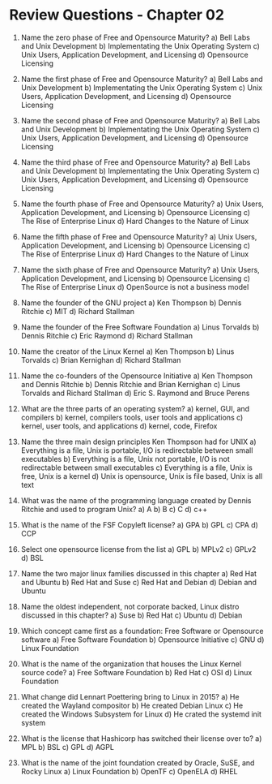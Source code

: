 # Review Questions - Chapter 02

1. Name the zero phase of Free and Opensource Maturity?
a) Bell Labs and Unix Development
b) Implementating the Unix Operating System
c) Unix Users, Application Development, and Licensing
d) Opensource Licensing

1. Name the first phase of Free and Opensource Maturity?
a) Bell Labs and Unix Development
b) Implementating the Unix Operating System
c) Unix Users, Application Development, and Licensing
d) Opensource Licensing

1. Name the second phase of Free and Opensource Maturity?
a) Bell Labs and Unix Development
b) Implementating the Unix Operating System
c) Unix Users, Application Development, and Licensing
d) Opensource Licensing

1. Name the third phase of Free and Opensource Maturity?
a) Bell Labs and Unix Development
b) Implementating the Unix Operating System
c) Unix Users, Application Development, and Licensing
d) Opensource Licensing

1. Name the fourth phase of Free and Opensource Maturity?
a) Unix Users, Application Development, and Licensing
b) Opensource Licensing
c) The Rise of Enterprise Linux
d) Hard Changes to the Nature of Linux

1. Name the fifth phase of Free and Opensource Maturity?
a) Unix Users, Application Development, and Licensing
b) Opensource Licensing
c) The Rise of Enterprise Linux
d) Hard Changes to the Nature of Linux

1. Name the sixth phase of Free and Opensource Maturity?
a) Unix Users, Application Development, and Licensing
b) Opensource Licensing
c) The Rise of Enterprise Linux
d) OpenSource is not a business model

1. Name the founder of the GNU project
a) Ken Thompson
b) Dennis Ritchie
c) MIT
d) Richard Stallman

1. Name the founder of the Free Software Foundation
a) Linus Torvalds
b) Dennis Ritchie
c) Eric Raymond
d) Richard Stallman

1. Name the creator of the Linux Kernel
a) Ken Thompson
b) Linus Torvalds
c) Brian Kernighan
d) Richard Stallman

1. Name the co-founders of the Opensource Initiative
a) Ken Thompson and Dennis Ritchie
b) Dennis Ritchie and Brian Kernighan
c) Linus Torvalds and Richard Stallman
d) Eric S. Raymond and Bruce Perens

1. What are the three parts of an operating system?
a) kernel, GUI, and compilers
b) kernel, compilers tools, user tools and applications
c) kernel, user tools, and applications
d) kernel, code, Firefox

1. Name the three main design principles Ken Thompson had for UNIX
a) Everything is a file, Unix is portable, I/O is redirectable between small executables
b) Everything is a file, Unix not portable, I/O is not redirectable between small executables
c) Everything is a file, Unix is free, Unix is a kernel
d) Unix is opensource, Unix is file based, Unix is all text

1. What was the name of the programming language created by Dennis Ritchie and used to program Unix?
a) A
b) B
c) C
d) c++

1. What is the name of the FSF Copyleft license?
a) GPA
b) GPL
c) CPA
d) CCP

1. Select one opensource license from the list
a) GPL
b) MPLv2
c) GPLv2
d) BSL

1. Name the two major linux families discussed in this chapter
a) Red Hat and Ubuntu
b) Red Hat and Suse
c) Red Hat and Debian
d) Debian and Ubuntu

1. Name the oldest independent, not corporate backed, Linux distro discussed in this chapter?
a) Suse
b) Red Hat
c) Ubuntu
d) Debian

1. Which concept came first as a foundation: Free Software or Opensource software
a) Free Software Foundation
b) Opensource Initiative
c) GNU
d) Linux Foundation

1. What is the name of the organization that houses the Linux Kernel source code?
a) Free Software Foundation
b) Red Hat
c) OSI
d) Linux Foundation

1. What change did Lennart Poettering bring to Linux in 2015?
a) He created the Wayland compositor
b) He created Debian Linux
c) He created the Windows Subsystem for Linux
d) He crated the systemd init system

1. What is the license that Hashicorp has switched their license over to?
a) MPL
b) BSL
c) GPL
d) AGPL

1. What is the name of the joint foundation created by Oracle, SuSE, and Rocky Linux
a) Linux Foundation
b) OpenTF
c) OpenELA
d) RHEL

